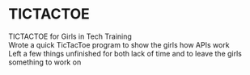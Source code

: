 # TICTACTOE
TICTACTOE for Girls in Tech Training
<br>
Wrote a quick TicTacToe program to show the girls how APIs work
<br>
Left a few things unfinished for both lack of time and to leave the girls something to work on
